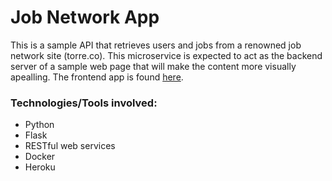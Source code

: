 # Job Network App


This is a sample API that retrieves users and jobs from a renowned job network site (torre.co). This microservice is expected to act as the backend server of a sample web page that will make the content more visually apealling. The frontend app is found [here](https://github.com/SoryEscobar/jobnetwork_front).


### Technologies/Tools involved:

* Python
* Flask
* RESTful web services
* Docker
* Heroku
